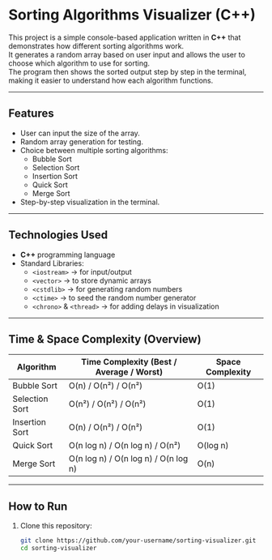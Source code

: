 # Sorting Algorithms Visualizer (C++)

This project is a simple console-based application written in **C++** that demonstrates how different sorting algorithms work.  
It generates a random array based on user input and allows the user to choose which algorithm to use for sorting.  
The program then shows the sorted output step by step in the terminal, making it easier to understand how each algorithm functions.

---

## Features
- User can input the size of the array.
- Random array generation for testing.
- Choice between multiple sorting algorithms:
  - Bubble Sort
  - Selection Sort
  - Insertion Sort
  - Quick Sort
  - Merge Sort
- Step-by-step visualization in the terminal.

---

## Technologies Used
- **C++** programming language  
- Standard Libraries:
  - `<iostream>` → for input/output  
  - `<vector>` → to store dynamic arrays  
  - `<cstdlib>` → for generating random numbers  
  - `<ctime>` → to seed the random number generator  
  - `<chrono>` & `<thread>` → for adding delays in visualization  

---

## Time & Space Complexity (Overview)

| Algorithm      | Time Complexity (Best / Average / Worst) | Space Complexity |
|----------------|-------------------------------------------|------------------|
| Bubble Sort    | O(n) / O(n²) / O(n²)                     | O(1)             |
| Selection Sort | O(n²) / O(n²) / O(n²)                    | O(1)             |
| Insertion Sort | O(n) / O(n²) / O(n²)                     | O(1)             |
| Quick Sort     | O(n log n) / O(n log n) / O(n²)          | O(log n)         |
| Merge Sort     | O(n log n) / O(n log n) / O(n log n)     | O(n)             |

---

## How to Run
1. Clone this repository:
   ```bash
   git clone https://github.com/your-username/sorting-visualizer.git
   cd sorting-visualizer
